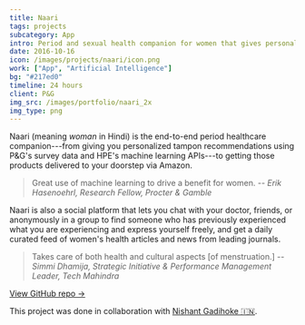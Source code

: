 ```yaml
---
title: Naari
tags: projects
subcategory: App
intro: Period and sexual health companion for women that gives personalized tampon recommendations and access to self-help resources.
date: 2016-10-16
icon: /images/projects/naari/icon.png
work: ["App", "Artificial Intelligence"]
bg: "#217ed0"
timeline: 24 hours
client: P&G
img_src: /images/portfolio/naari_2x
img_type: png
---
```


Naari (meaning *woman* in Hindi) is the end-to-end period healthcare companion---from giving you personalized tampon recommendations using P&G's survey data and HPE's machine learning APIs---to getting those products delivered to your doorstep via Amazon.

> <span>Great use of machine learning to drive a benefit for women.</span>
> <span>-- <cite>Erik Hasenoehrl, Research Fellow, Procter & Gamble</cite></span>

Naari is also a social platform that lets you chat with your doctor, friends, or anonymously in a group to find someone who has previously experienced what you are experiencing and express yourself freely, and get a daily curated feed of women's health articles and news from leading journals.

> <span>Takes care of both health and cultural aspects [of menstruation.]</span>
> <span>-- <cite>Simmi Dhamija, Strategic Initiative & Performance Management Leader, Tech Mahindra</cite></span>

[View GitHub repo &rarr;](https://github.com/OswaldFoundation/naari)

<div class="three-images">
  <div><img alt="" src="/images/projects/naari/home.png"></div>
  <div><img alt="" src="/images/projects/naari/express.png"></div>
  <div><img alt="" src="/images/projects/naari/ml.png"></div>
</div>
<div class="shadow">
  <div class="two-images">
    <div><img alt="" src="/images/projects/naari/1.png"></div>
    <div><img alt="" src="/images/projects/naari/2.png"></div>
  </div>
  <div class="two-images">
    <div><img alt="" src="/images/projects/naari/3.png"></div>
    <div><img alt="" src="/images/projects/naari/4.png"></div>
  </div>
  <div class="two-images">
    <div><img alt="" src="/images/projects/naari/5.png"></div>
  </div>
</div>

<footer>This project was done in collaboration with <a href="https://nishantgadihoke.com">Nishant Gadihoke 🇮🇳</a>.</footer>